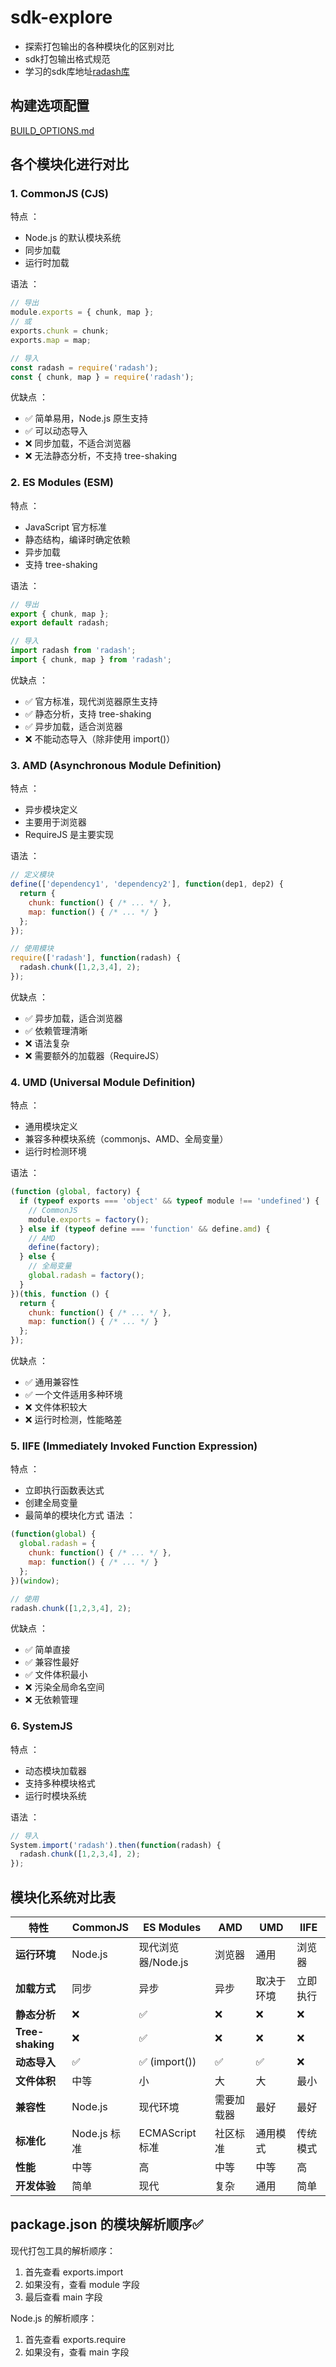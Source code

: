 # sdk-explore

- 探索打包输出的各种模块化的区别对比
- sdk打包输出格式规范
- 学习的sdk库地址[radash库](https://www.npmjs.com/package/radash)

## 构建选项配置

[BUILD_OPTIONS.md](./BUILD_OPTIONS.md)

## 各个模块化进行对比

### 1. CommonJS (CJS)

特点 ：

- Node.js 的默认模块系统
- 同步加载
- 运行时加载

语法 ：

```javascript
// 导出
module.exports = { chunk, map };
// 或
exports.chunk = chunk;
exports.map = map;

// 导入
const radash = require('radash');
const { chunk, map } = require('radash');
```

优缺点 ：

- ✅ 简单易用，Node.js 原生支持
- ✅ 可以动态导入
- ❌ 同步加载，不适合浏览器
- ❌ 无法静态分析，不支持 tree-shaking

### 2. ES Modules (ESM)

特点 ：

- JavaScript 官方标准
- 静态结构，编译时确定依赖
- 异步加载
- 支持 tree-shaking

语法 ：

```javascript
// 导出
export { chunk, map };
export default radash;

// 导入
import radash from 'radash';
import { chunk, map } from 'radash';
```

优缺点 ：

- ✅ 官方标准，现代浏览器原生支持
- ✅ 静态分析，支持 tree-shaking
- ✅ 异步加载，适合浏览器
- ❌ 不能动态导入（除非使用 import()）

### 3. AMD (Asynchronous Module Definition)

特点 ：

- 异步模块定义
- 主要用于浏览器
- RequireJS 是主要实现

语法 ：

```javascript
// 定义模块
define(['dependency1', 'dependency2'], function(dep1, dep2) {
  return {
    chunk: function() { /* ... */ },
    map: function() { /* ... */ }
  };
});

// 使用模块
require(['radash'], function(radash) {
  radash.chunk([1,2,3,4], 2);
});
```

优缺点 ：

- ✅ 异步加载，适合浏览器
- ✅ 依赖管理清晰
- ❌ 语法复杂
- ❌ 需要额外的加载器（RequireJS）

### 4. UMD (Universal Module Definition)

特点 ：

- 通用模块定义
- 兼容多种模块系统（commonjs、AMD、全局变量）
- 运行时检测环境

语法 ：

```javascript
(function (global, factory) {
  if (typeof exports === 'object' && typeof module !== 'undefined') {
    // CommonJS
    module.exports = factory();
  } else if (typeof define === 'function' && define.amd) {
    // AMD
    define(factory);
  } else {
    // 全局变量
    global.radash = factory();
  }
})(this, function () {
  return {
    chunk: function() { /* ... */ },
    map: function() { /* ... */ }
  };
});
```

优缺点 ：

- ✅ 通用兼容性
- ✅ 一个文件适用多种环境
- ❌ 文件体积较大
- ❌ 运行时检测，性能略差

### 5. IIFE (Immediately Invoked Function Expression)

特点 ：

- 立即执行函数表达式
- 创建全局变量
- 最简单的模块化方式
语法 ：

```javascript
(function(global) {
  global.radash = {
    chunk: function() { /* ... */ },
    map: function() { /* ... */ }
  };
})(window);

// 使用
radash.chunk([1,2,3,4], 2);
```

优缺点 ：

- ✅ 简单直接
- ✅ 兼容性最好
- ✅ 文件体积最小
- ❌ 污染全局命名空间
- ❌ 无依赖管理

### 6. SystemJS

特点 ：

- 动态模块加载器
- 支持多种模块格式
- 运行时模块系统

语法 ：

```javascript
// 导入
System.import('radash').then(function(radash) {
  radash.chunk([1,2,3,4], 2);
});
```

## 模块化系统对比表

| 特性 | CommonJS | ES Modules | AMD | UMD | IIFE |
|------|----------|------------|-----|-----|------|
| **运行环境** | Node.js | 现代浏览器/Node.js | 浏览器 | 通用 | 浏览器 |
| **加载方式** | 同步 | 异步 | 异步 | 取决于环境 | 立即执行 |
| **静态分析** | ❌ | ✅ | ❌ | ❌ | ❌ |
| **Tree-shaking** | ❌ | ✅ | ❌ | ❌ | ❌ |
| **动态导入** | ✅ | ✅ (import()) | ✅ | ✅ | ❌ |
| **文件体积** | 中等 | 小 | 大 | 大 | 最小 |
| **兼容性** | Node.js | 现代环境 | 需要加载器 | 最好 | 最好 |
| **标准化** | Node.js 标准 | ECMAScript 标准 | 社区标准 | 通用模式 | 传统模式 |
| **性能** | 中等 | 高 | 中等 | 中等 | 高 |
| **开发体验** | 简单 | 现代 | 复杂 | 通用 | 简单 |

## package.json 的模块解析顺序✅

 现代打包工具的解析顺序：

 1. 首先查看 exports.import
 2. 如果没有，查看 module 字段
 3. 最后查看 main 字段

Node.js 的解析顺序：

1. 首先查看 exports.require
2. 如果没有，查看 main 字段
